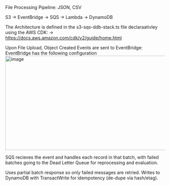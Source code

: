 File Processing Pipeline: JSON, CSV


S3 -> EventBridge -> SQS -> Lambda -> DynamoDB

The Architecture is defined in the s3-sqs-ddb-stack.ts file declaraativley
using the AWS CDK:
-> https://docs.aws.amazon.com/cdk/v2/guide/home.html


Upon File Upload, Object Created Events are sent to EventBridge:
  EventBridge has the following configuration
  <img width="1165" height="297" alt="image" src="https://github.com/user-attachments/assets/84747a80-e476-4d83-90f2-b9490d1de128" />


  SQS recieves the event and handles each record in that batch, with failed batches going to the Dead Letter Queue for reprocessing and
  evaluation.

  Uses partial batch response so only failed messages are retried.
  Writes to DynamoDB with TransactWrite for idempotency (de-dupe via hash/etag).
  

